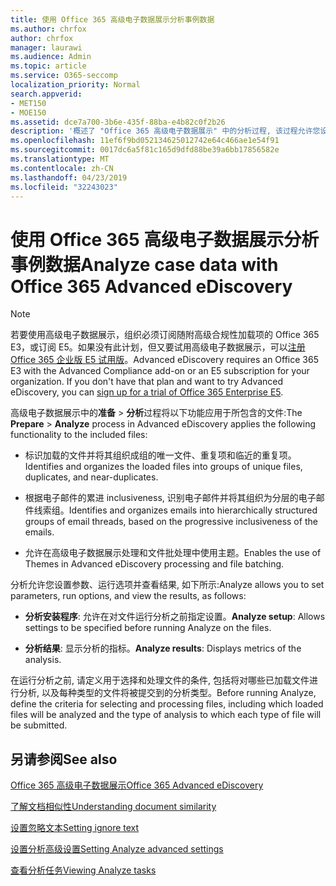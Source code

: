 ```yaml
---
title: 使用 Office 365 高级电子数据展示分析事例数据
ms.author: chrfox
author: chrfox
manager: laurawi
ms.audience: Admin
ms.topic: article
ms.service: O365-seccomp
localization_priority: Normal
search.appverid:
- MET150
- MOE150
ms.assetid: dce7a700-3b6e-435f-88ba-e4b82c0f2b26
description: '概述了 "Office 365 高级电子数据展示" 中的分析过程, 该过程允许您设置参数、运行选项和查看结果。 '
ms.openlocfilehash: 11ef6f9bd052134625012742e64c466ae1e54f91
ms.sourcegitcommit: 0017dc6a5f81c165d9dfd88be39a6bb17856582e
ms.translationtype: MT
ms.contentlocale: zh-CN
ms.lasthandoff: 04/23/2019
ms.locfileid: "32243023"
---
```

# <a name="analyze-case-data-with-office-365-advanced-ediscovery"></a><span data-ttu-id="8676a-103">使用 Office 365 高级电子数据展示分析事例数据</span><span class="sxs-lookup"><span data-stu-id="8676a-103">Analyze case data with Office 365 Advanced eDiscovery</span></span>

> [!NOTE]
> <span data-ttu-id="8676a-p101">若要使用高级电子数据展示，组织必须订阅随附高级合规性加载项的 Office 365 E3，或订阅 E5。如果没有此计划，但又要试用高级电子数据展示，可以[注册 Office 365 企业版 E5 试用版](https://go.microsoft.com/fwlink/p/?LinkID=698279)。</span><span class="sxs-lookup"><span data-stu-id="8676a-p101">Advanced eDiscovery requires an Office 365 E3 with the Advanced Compliance add-on or an E5 subscription for your organization. If you don't have that plan and want to try Advanced eDiscovery, you can [sign up for a trial of Office 365 Enterprise E5](https://go.microsoft.com/fwlink/p/?LinkID=698279).</span></span> 
  
<span data-ttu-id="8676a-106">高级电子数据展示中的**准备** \> **分析**过程将以下功能应用于所包含的文件:</span><span class="sxs-lookup"><span data-stu-id="8676a-106">The **Prepare** \> **Analyze** process in Advanced eDiscovery applies the following functionality to the included files:</span></span> 
  
- <span data-ttu-id="8676a-107">标识加载的文件并将其组织成组的唯一文件、重复项和临近的重复项。</span><span class="sxs-lookup"><span data-stu-id="8676a-107">Identifies and organizes the loaded files into groups of unique files, duplicates, and near-duplicates.</span></span>
    
- <span data-ttu-id="8676a-108">根据电子邮件的累进 inclusiveness, 识别电子邮件并将其组织为分层的电子邮件线索组。</span><span class="sxs-lookup"><span data-stu-id="8676a-108">Identifies and organizes emails into hierarchically structured groups of email threads, based on the progressive inclusiveness of the emails.</span></span>
    
- <span data-ttu-id="8676a-109">允许在高级电子数据展示处理和文件批处理中使用主题。</span><span class="sxs-lookup"><span data-stu-id="8676a-109">Enables the use of Themes in Advanced eDiscovery processing and file batching.</span></span>
    
 <span data-ttu-id="8676a-110">分析允许您设置参数、运行选项并查看结果, 如下所示:</span><span class="sxs-lookup"><span data-stu-id="8676a-110">Analyze allows you to set parameters, run options, and view the results, as follows:</span></span> 
  
- <span data-ttu-id="8676a-111">**分析安装程序**: 允许在对文件运行分析之前指定设置。</span><span class="sxs-lookup"><span data-stu-id="8676a-111">**Analyze setup**: Allows settings to be specified before running Analyze on the files.</span></span>
    
- <span data-ttu-id="8676a-112">**分析结果**: 显示分析的指标。</span><span class="sxs-lookup"><span data-stu-id="8676a-112">**Analyze results**: Displays metrics of the analysis.</span></span> 
    
<span data-ttu-id="8676a-113">在运行分析之前, 请定义用于选择和处理文件的条件, 包括将对哪些已加载文件进行分析, 以及每种类型的文件将被提交到的分析类型。</span><span class="sxs-lookup"><span data-stu-id="8676a-113">Before running Analyze, define the criteria for selecting and processing files, including which loaded files will be analyzed and the type of analysis to which each type of file will be submitted.</span></span> 
  
## <a name="see-also"></a><span data-ttu-id="8676a-114">另请参阅</span><span class="sxs-lookup"><span data-stu-id="8676a-114">See also</span></span>

[<span data-ttu-id="8676a-115">Office 365 高级电子数据展示</span><span class="sxs-lookup"><span data-stu-id="8676a-115">Office 365 Advanced eDiscovery</span></span>](office-365-advanced-ediscovery.md)
  
[<span data-ttu-id="8676a-116">了解文档相似性</span><span class="sxs-lookup"><span data-stu-id="8676a-116">Understanding document similarity</span></span>](understand-document-similarity-in-advanced-ediscovery.md)
  
[<span data-ttu-id="8676a-117">设置忽略文本</span><span class="sxs-lookup"><span data-stu-id="8676a-117">Setting ignore text</span></span>](set-ignore-text-in-advanced-ediscovery.md)
  
[<span data-ttu-id="8676a-118">设置分析高级设置</span><span class="sxs-lookup"><span data-stu-id="8676a-118">Setting Analyze advanced settings</span></span>](set-analyze-advanced-settings-in-advanced-ediscovery.md)
  
[<span data-ttu-id="8676a-119">查看分析任务</span><span class="sxs-lookup"><span data-stu-id="8676a-119">Viewing Analyze tasks</span></span>](view-analyze-results-in-advanced-ediscovery.md)

